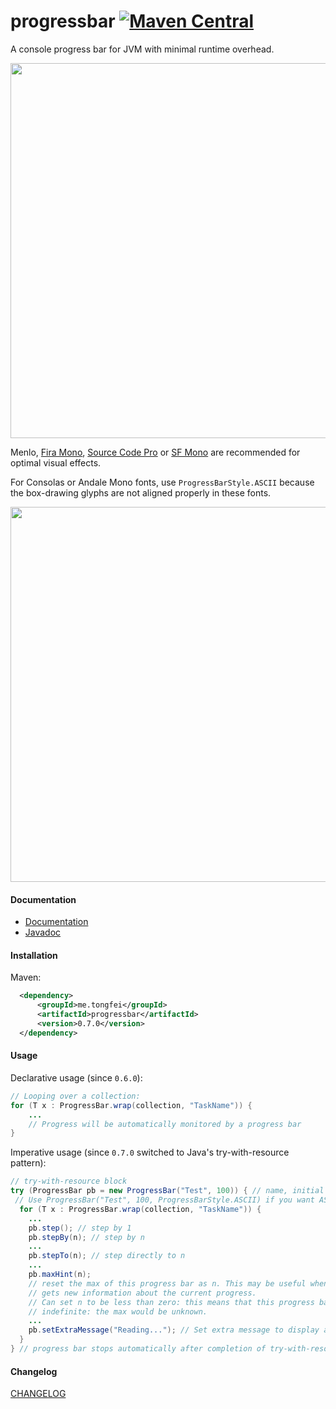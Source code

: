 # progressbar [![Maven Central](https://img.shields.io/maven-central/v/me.tongfei/progressbar.svg?style=flat-square)](https://maven-badges.herokuapp.com/maven-central/me.tongfei/progressbar)

A console progress bar for JVM with minimal runtime overhead.

<img src="https://i.imgur.com/E4mvuWh.gif" width="600"/>

Menlo, 
[Fira Mono](https://github.com/mozilla/Fira), 
[Source Code Pro](https://github.com/adobe-fonts/source-code-pro) or 
[SF Mono](https://developer.apple.com/fonts/) are recommended for optimal visual effects.

For Consolas or Andale Mono fonts, use `ProgressBarStyle.ASCII` because the box-drawing glyphs are not aligned properly in these fonts.

<img src="https://i.gyazo.com/e01943454443f90c9499c00a6c197a41.gif" width="600"/>

#### Documentation
 - [Documentation](http://ctongfei.github.io/progressbar/)
 - [Javadoc](https://javadoc.io/doc/me.tongfei/progressbar/0.7.0)
 

#### Installation

Maven:

```xml
  <dependency>
      <groupId>me.tongfei</groupId>
      <artifactId>progressbar</artifactId>
      <version>0.7.0</version>
  </dependency>
```

#### Usage
Declarative usage (since `0.6.0`):
```java
// Looping over a collection:
for (T x : ProgressBar.wrap(collection, "TaskName")) {
    ...
    // Progress will be automatically monitored by a progress bar
}
```

Imperative usage (since `0.7.0` switched to Java's try-with-resource pattern):

```java
// try-with-resource block
try (ProgressBar pb = new ProgressBar("Test", 100)) { // name, initial max
 // Use ProgressBar("Test", 100, ProgressBarStyle.ASCII) if you want ASCII output style
  for (T x : ProgressBar.wrap(collection, "TaskName")) {
    ...
    pb.step(); // step by 1
    pb.stepBy(n); // step by n
    ...
    pb.stepTo(n); // step directly to n
    ...
    pb.maxHint(n);
    // reset the max of this progress bar as n. This may be useful when the program
    // gets new information about the current progress.
    // Can set n to be less than zero: this means that this progress bar would become
    // indefinite: the max would be unknown.
    ...
    pb.setExtraMessage("Reading..."); // Set extra message to display at the end of the bar
  }
} // progress bar stops automatically after completion of try-with-resource block
```

#### Changelog
[CHANGELOG](https://github.com/ctongfei/progressbar/blob/master/CHANGELOG.md)

